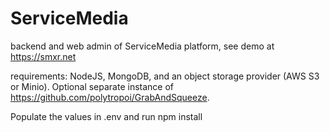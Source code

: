 # ServiceMedia
backend and web admin of ServiceMedia platform, see demo at https://smxr.net

requirements:  NodeJS, MongoDB, and an object storage provider (AWS S3 or Minio). Optional separate instance of https://github.com/polytropoi/GrabAndSqueeze.  

Populate the values in .env and run npm install
